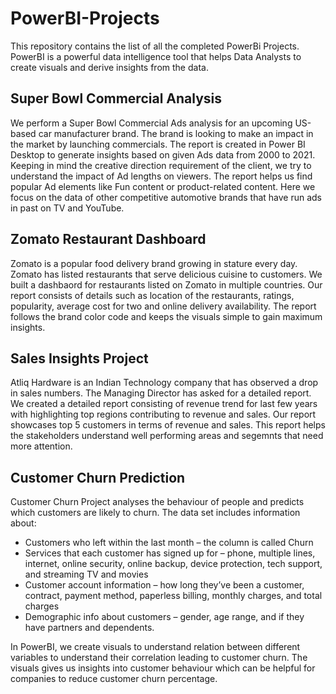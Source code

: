 # PowerBI-Projects
This repository contains the list of all the completed PowerBi Projects. PowerBI is a powerful data intelligence tool that helps Data Analysts to create visuals and derive insights from the data.

## Super Bowl Commercial Analysis
We perform a Super Bowl Commercial Ads analysis for an upcoming US-based car manufacturer brand. The brand is looking to make an impact in the market by launching commercials. The report is created in Power BI Desktop to generate insights based on given Ads data from 2000 to 2021. Keeping in mind the creative direction requirement of the client, we try to understand the impact of Ad lengths on viewers. The report helps us find popular Ad elements like Fun content or product-related content. Here we focus on the data of other competitive automotive brands that have run ads in past on TV and YouTube.

## Zomato Restaurant Dashboard
Zomato is a popular food delivery brand growing in stature every day. Zomato has listed restaurants that serve delicious cuisine to customers. We built a dashbaord for restaurants listed on Zomato in multiple countries. Our report consists of details such as location of the restaurants, ratings, popularity, average cost for two and online delivery availability. The report follows the brand color code and keeps the visuals simple to gain maximum insights.  

## Sales Insights Project
Atliq Hardware is an Indian Technology company that has observed a drop in sales numbers. The Managing Director has asked for a detailed report. We created a detailed report consisting of revenue trend for last few years with highlighting top regions contributing to revenue and sales. Our report showcases top 5 customers in terms of revenue and sales. This report helps the stakeholders understand well performing areas and segemnts that need more attention.

## Customer Churn Prediction
Customer Churn Project analyses the behaviour of people and predicts which customers are likely to churn. The data set includes information about:
- Customers who left within the last month – the column is called Churn
- Services that each customer has signed up for – phone, multiple lines, internet, online security, online backup, device protection, tech support, and streaming TV and movies
- Customer account information – how long they’ve been a customer, contract, payment method, paperless billing, monthly charges, and total charges
- Demographic info about customers – gender, age range, and if they have partners and dependents.

In PowerBI, we create visuals to understand relation between different variables to understand their correlation leading to customer churn. The visuals gives us insights into customer behaviour which can be helpful for companies to reduce customer churn percentage.
